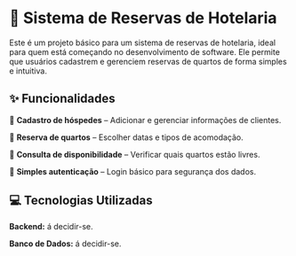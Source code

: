 # 🏨 Sistema de Reservas de Hotelaria
Este é um projeto básico para um sistema de reservas de hotelaria, ideal para quem está começando no desenvolvimento de software. Ele permite que usuários cadastrem e gerenciem reservas de quartos de forma simples e intuitiva.

## ✨ Funcionalidades
🔹 **Cadastro de hóspedes** – Adicionar e gerenciar informações de clientes.

🔹 **Reserva de quartos** – Escolher datas e tipos de acomodação.

🔹 **Consulta de disponibilidade** – Verificar quais quartos estão livres.

🔹 **Simples autenticação** – Login básico para segurança dos dados.

## 💻 Tecnologias Utilizadas

**Backend:** á decidir-se.

**Banco de Dados:** á decidir-se.
